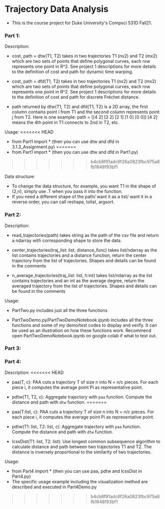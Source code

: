 # Trajectory Data Analysis
- This is the course project for Duke University's Compsci 531D Fall21.

### Part 1:

Description:
- cost, path = dtw(T1, T2) takes in two trajectories T1 (nx2) and T2 (mx2) which are two sets of points that define polygonal curves,
  each row represents one point in R^2. See project 1 descriptions for more details to the definition of cost and path for dynamic time warping.

- cost, path = dfd(T1, T2) takes in two trajectories T1 (nx2) and T2 (mx2) which are two sets of points that define polygonal curves,
  each row represents one point in R^2. See project 1 descriptions for more details to the definition of cost and path for discrete Fréchet distance.

- path returned by dtw(T1, T2) and dfd(T1, T2) is a 2D array, the first column contains point i from T1 and the second column represents point j
  from T2. Here is one example:
  path = [[4 2]
          [3 2]
          [2 1]
          [1 0]
          [0 0]]
  [4 2] means the 4th point in T1 connects to 2nd in T2, etc.

Usage:
<<<<<<< HEAD
- from Part1 import * (then you can use dtw and dfd in 3.1.3_Assignment.py)
=======
- from Part1 import * (then you can use dtw and dfd in Part1.py)
>>>>>>> b4cb8f91adc6f26a0823fbc975a8fb1848f93bf1

Data structure:
- To change the data structure, for example, you want T1 in the shape of (2,n), simply use .T when you pass it into the function.
- If you need a different shape of the path/ want it as a list/ want it in a reverse order, you can call reshape, tolist, argsort.

### Part 2:

Description:
- read_trajectories(path) takes string as the path of the csv file and return a ndarray with corresponding shape to store the data.

- center_trajectories(traj_list: list, distance_func) takes list/ndarray as the list contains trajectories and a distance function, return the center trajectory from the list     of trajectories. Shapes and details can be found in the comments

- n_average_trajectories(traj_list: list, h:int) takes list/ndarray as the list contains trajectories and an int as the average degree, return the averaged trajectory from the   list of trajectories. Shapes and details can be found in the comments

Usage:
- PartTwo.py includes just all the three functions

- PartTwoDemo.py/PartTwoDemoNotebook.ipynb includes all the three functions and some of my demo/test codes to display and verify. It can be used as an illustration on how these   functions work. Recommend open PartTwoDemoNotebook.ipynb on google colab if what to test out.

### Part 3:

### Part 4:

Description:
<<<<<<< HEAD
- paa(T, c): PAA cuts a trajectory T of size n into N = n/c pieces. For each piece i, it computes the average point Pi as representative point.

- pdtw(T1, T2, c): Aggregate trajectory with ```paa``` function. Compute the distance and path with ```dtw``` function.
=======
- paa(T:list, c): PAA cuts a trajectory T of size n into N = n/c pieces. For each piece i, it computes the average point Pi as representative point. 

- pdtw(T1: list, T2: list, c): Aggregate trajectory with ```paa``` function. Compute the distance and path with ```dtw``` function. 

- lcssDist(T1: list, T2: list): Use longest common subsequence algorithm to calculate distance and path between two trajectories T1 and T2. The distance is inversely proportional to the similarity of two trajectories. 

Usage:
- from Part4 import * (then you can use paa, pdtw and lcssDist in Part4.py)
- The specific usage example including the visualization method are described and executed in Part4Demo.py

>>>>>>> b4cb8f91adc6f26a0823fbc975a8fb1848f93bf1
